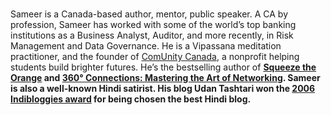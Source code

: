﻿---
type: guest
Title: "Sameer Lal"
name: "Sameer Lal"
description: "Associate Director, Operational Risk, RBC"
location: Toronto, Canada
linkedin: "https://www.linkedin.com/in/sameerlalca/"
website: https://comunitycanada.ca/
twitter: https://x.com/sameerlal
instagram: https://www.instagram.com/sameer.lal/
image: "../../images/guests/sameer.jpg"
---
#
Sameer is a Canada-based author, mentor, public speaker. A CA by profession, Sameer has worked with some of the world’s top banking institutions as a Business Analyst, Auditor, and more recently, in Risk Management and Data Governance. He is a Vipassana meditation practitioner, and the founder of [ComUnity Canada](https://comunitycanada.ca/mentors-profile), a nonprofit helping students build brighter futures. He’s the bestselling author of <b>[Squeeze the Orange](https://amzn.in/d/7bLwttz)</a> and  <b>[360° Connections: Mastering the Art of Networking](https://amzn.to/3VH3Ctx)</b>. Sameer is also a well-known Hindi satirist. His blog Udan Tashtari won the [2006 Indibloggies award](https://indibloggies.blogspot.com/2007/02/the-2006-winners-are-here.html#more) for being chosen the best Hindi blog.